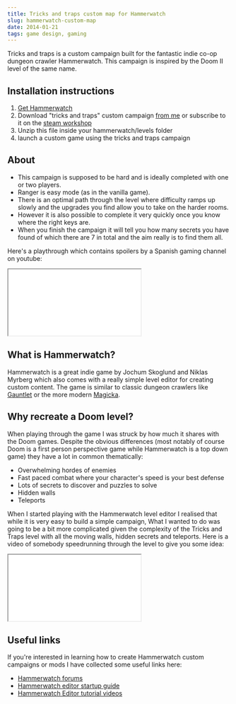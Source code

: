 ```yaml
---
title: Tricks and traps custom map for Hammerwatch
slug: hammerwatch-custom-map
date: 2014-01-21
tags: game design, gaming
---
```


Tricks and traps is a custom campaign built for the fantastic indie co-op dungeon crawler Hammerwatch. This campaign is inspired by the Doom II level of the same name.

## Installation instructions

1.  [Get Hammerwatch][7]</a>
2.  Download "tricks and traps" custom campaign [from me][1] or subscribe to it on the [steam workshop][2]
3.  Unzip this file inside your hammerwatch/levels folder
4.  launch a custom game using the tricks and traps campaign

## About

*   This campaign is supposed to be hard and is ideally completed with one or two players.
*   Ranger is easy mode (as in the vanilla game).
*   There is an optimal path through the level where difficulty ramps up slowly and the upgrades you find allow you to take on the harder rooms.
*   However it is also possible to complete it very quickly once you know where the right keys are.
*   When you finish the campaign it will tell you how many secrets you have found of which there are 7 in total and the aim really is to find them all.

Here's a playthrough which contains spoilers by a Spanish gaming channel on youtube:

<div class="embed-responsive embed-responsive-16by9">
  <iframe src="//www.youtube.com/embed/ZB5AvSwBiwQ"></iframe>
</div>

## What is Hammerwatch?

Hammerwatch is a great indie game by Jochum Skoglund and Niklas Myrberg which also comes with a really simple level editor for creating custom content. The game is similar to classic dungeon crawlers like [Gauntlet][3] or the more modern [Magicka][4].

## Why recreate a Doom level?

When playing through the game I was struck by how much it shares with the Doom games. Despite the obvious differences (most notably of course Doom is a first person perspective game while Hammerwatch is a top down game) they have a lot in common thematically:

*   Overwhelming hordes of enemies
*   Fast paced combat where your character's speed is your best defense
*   Lots of secrets to discover and puzzles to solve
*   Hidden walls
*   Teleports

When I started playing with the Hammerwatch level editor I realised that while it is very easy to build a simple campaign, What I wanted to do was going to be a bit more complicated given the complexity of the Tricks and Traps level with all the moving walls, hidden secrets and teleports. Here is a video of somebody speedrunning through the level to give you some idea:

<div class="embed-responsive embed-responsive-16by9">
  <iframe src="//www.youtube.com/embed/tESCEpV1GhE"></iframe>
</div>

## Useful links

If you're interested in learning how to create Hammerwatch custom campaigns or mods I have collected some useful links here:

*   [Hammerwatch forums][5]
*   [Hammerwatch editor startup guide][6]
*   [Hammerwatch Editor tutorial videos][8]

 [1]: http://www.lendmeyourear.net/media/tricks_and_traps1.1.zip
 [2]: http://steamcommunity.com/sharedfiles/filedetails/?id=346064809
 [3]: http://en.wikipedia.org/wiki/Gauntlet_(1985_video_game)
 [4]: http://www.magickagame.com/
 [5]: http://hammerwatch.com/forum/index.php
 [6]: http://steamcommunity.com/app/239070/discussions/1/864976115814593421/
 [7]: http://hammerwatch.com/
 [8]: http://www.youtube.com/user/Skoteh90/videos

